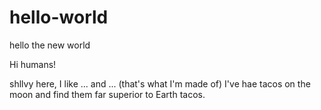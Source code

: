 # hello-world
hello the new world

Hi humans!

shllvy  here, I like ... and ... (that's what I'm made of)
I've hae tacos on the moon and find them far superior to  Earth tacos.
